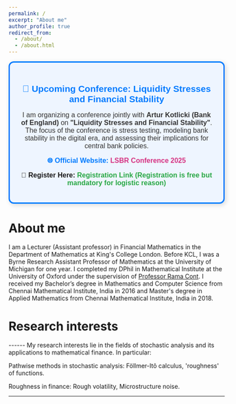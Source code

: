 ```yaml
---
permalink: /
excerpt: "About me"
author_profile: true
redirect_from: 
  - /about/
  - /about.html
---
```

<!--title: "About me"-->

<div style="
    border: 3px solid #007bff;
    background-color: #eef5ff;
    padding: 20px;
    margin-bottom: 25px;
    border-radius: 12px;
    text-align: center;
    font-family: Arial, sans-serif;
    box-shadow: 3px 3px 12px rgba(0, 0, 0, 0.15);
    max-width: 600px;
    margin-left: auto;
    margin-right: auto;
">
    <h2 style="color: #007bff; margin-bottom: 10px;">📢 Upcoming Conference: Liquidity Stresses and Financial Stability </h2>
    <p style="color: #333; font-size: 16px;">
        I am organizing a conference jointly with <strong>Artur Kotlicki (Bank of England)</strong> on 
        <strong>"Liquidity Stresses and Financial Stability"</strong>. 
        The focus of the conference is stress testing, modeling bank stability in the digital era, 
        and assessing their implications for central bank policies.
    </p>
    <p style="font-size: 16px; color: #007bff; font-weight: bold;">
        🌐 Official Website: 
        <a href="https://sites.google.com/view/lsbr-conference/home?authuser=0" 
           target="_blank" 
           style="color: #d63384; text-decoration: none;">
           LSBR Conference 2025
        </a>
    </p>
    <p style="font-size: 16px; font-weight: bold;">
        📝 Register Here: 
        <a href="https://docs.google.com/forms/d/e/1FAIpQLSfvIO5Yi5o0ymu4vOrJsC9IFfTaYHzzqOxl_AU2FdEPhtge5g/viewform" 
           target="_blank" 
           style="color: #28a745; text-decoration: none;">
           Registration Link (Registration is free but mandatory for logistic reason)
        </a>
    </p>
</div>


<h1>About me</h1>

I am a Lecturer (Assistant professor) in Financial Mathematics in the Department of Mathematics at King's College London. Before KCL, I was a Byrne Research Assistant Professor of Mathematics at the University of Michigan for one year. I completed my DPhil in Mathematical Institute at the University of Oxford under the supervision of [Professor Rama Cont](http://rama.cont.perso.math.cnrs.fr/). I received my Bachelor’s degree in Mathematics and Computer Science from Chennai Mathematical Institute, India in 2016 and Master's degree in Applied Mathematics from Chennai Mathematical Institute, India in 2018. 


<h1>Research interests</h1>
------
My research interests lie in the fields of stochastic analysis and its applications to mathematical finance. In particular:

Pathwise methods in stochastic analysis: Föllmer-Itô calculus,  'roughness' of functions.

Roughness in finance: Rough volatility, Microstructure noise.

---

